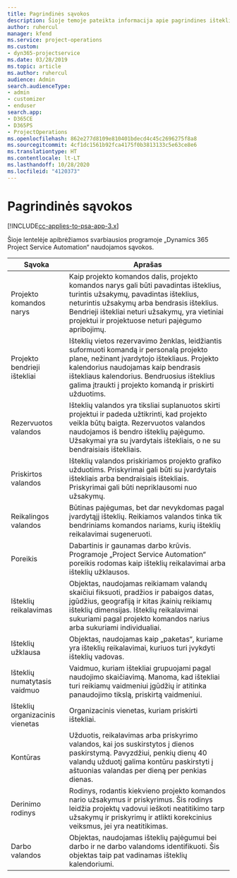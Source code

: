 ```yaml
---
title: Pagrindinės sąvokos
description: Šioje temoje pateikta informacija apie pagrindines išteklių valdymo sąvokas, minimas „Project Service Automation“.
author: ruhercul
manager: kfend
ms.service: project-operations
ms.custom:
- dyn365-projectservice
ms.date: 03/28/2019
ms.topic: article
ms.author: ruhercul
audience: Admin
search.audienceType:
- admin
- customizer
- enduser
search.app:
- D365CE
- D365PS
- ProjectOperations
ms.openlocfilehash: 862e277d8109e810401bdecd4c45c2696275f8a8
ms.sourcegitcommit: 4cf1dc1561b92fca4175f0b3813133c5e63ce8e6
ms.translationtype: HT
ms.contentlocale: lt-LT
ms.lasthandoff: 10/28/2020
ms.locfileid: "4120373"
---
```

# <a name="key-concepts"></a>Pagrindinės sąvokos

[!INCLUDE[cc-applies-to-psa-app-3.x](../includes/cc-applies-to-psa-app-3x.md)]

Šioje lentelėje apibrėžiamos svarbiausios programoje „Dynamics 365 Project Service Automation“ naudojamos sąvokos.

| Sąvoka                    | Aprašas |
|----------------------------|------------|
| Projekto komandos narys        | Kaip projekto komandos dalis, projekto komandos narys gali būti pavadintas išteklius, turintis užsakymų, pavadintas išteklius, neturintis užsakymų arba bendrasis išteklius. Bendrieji ištekliai neturi užsakymų, yra vietiniai projektui ir projektuose neturi pajėgumo apribojimų. |
| Projekto bendrieji ištekliai   | Išteklių vietos rezervavimo ženklas, leidžiantis suformuoti komandą ir personalą projekto plane, nežinant įvardytojo ištekliaus. Projekto kalendorius naudojamas kaip bendrasis ištekliaus kalendorius. Bendruosius išteklius galima įtraukti į projekto komandą ir priskirti užduotims. |
| Rezervuotos valandos               | Išteklių valandos yra tiksliai suplanuotos skirti projektui ir padeda užtikrinti, kad projekto veikla būtų baigta. Rezervuotos valandos naudojamos iš bendro išteklių pajėgumo. Užsakymai yra su įvardytais ištekliais, o ne su bendraisiais ištekliais. |
| Priskirtos valandos             | Išteklių valandos priskiriamos projekto grafiko užduotims. Priskyrimai gali būti su įvardytais ištekliais arba bendraisiais ištekliais. Priskyrimai gali būti nepriklausomi nuo užsakymų. |
| Reikalingos valandos             | Būtinas pajėgumas, bet dar nevykdomas pagal įvardytąjį išteklių. Reikiamos valandos tinka tik bendriniams komandos nariams, kurių išteklių reikalavimai sugeneruoti. |
| Poreikis                     | Dabartinis ir gaunamas darbo krūvis. Programoje „Project Service Automation“ poreikis rodomas kaip išteklių reikalavimai arba išteklių užklausos. |
| Išteklių reikalavimas       | Objektas, naudojamas reikiamam valandų skaičiui fiksuoti, pradžios ir pabaigos datas, įgūdžius, geografiją ir kitas įkainių reikiamų išteklių dimensijas. Išteklių reikalavimai sukuriami pagal projekto komandos narius arba sukuriami individualiai. |
| Išteklių užklausa           | Objektas, naudojamas kaip „paketas“, kuriame yra išteklių reikalavimai, kuriuos turi įvykdyti išteklių vadovas. |
| Išteklių numatytasis vaidmuo      | Vaidmuo, kuriam ištekliai grupuojami pagal naudojimo skaičiavimą. Manoma, kad ištekliai turi reikiamų vaidmeniui įgūdžių ir atitinka panaudojimo tikslą, priskirtą vaidmeniui. |
| Išteklių organizacinis vienetas | Organizacinis vienetas, kuriam priskirti ištekliai. |
| Kontūras                    | Užduotis, reikalavimas arba priskyrimo valandos, kai jos suskirstytos į dienos paskirstymą. Pavyzdžiui, penkių dienų 40 valandų užduotį galima kontūru paskirstyti į aštuonias valandas per dieną per penkias dienas. |
| Derinimo rodinys        | Rodinys, rodantis kiekvieno projekto komandos nario užsakymus ir priskyrimus. Šis rodinys leidžia projektų vadovui ieškoti neatitikimo tarp užsakymų ir priskyrimų ir atlikti korekcinius veiksmus, jei yra neatitikimas. |
| Darbo valandos                 | Objektas, naudojamas išteklių pajėgumui bei darbo ir ne darbo valandoms identifikuoti. Šis objektas taip pat vadinamas išteklių kalendoriumi. |
